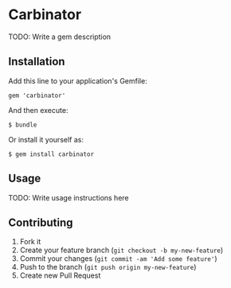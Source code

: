# Carbinator

TODO: Write a gem description

## Installation

Add this line to your application's Gemfile:

    gem 'carbinator'

And then execute:

    $ bundle

Or install it yourself as:

    $ gem install carbinator

## Usage

TODO: Write usage instructions here

## Contributing

1. Fork it
2. Create your feature branch (`git checkout -b my-new-feature`)
3. Commit your changes (`git commit -am 'Add some feature'`)
4. Push to the branch (`git push origin my-new-feature`)
5. Create new Pull Request
